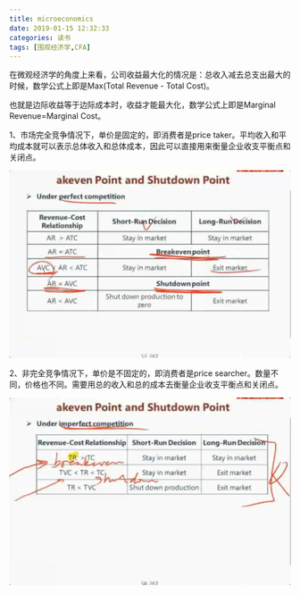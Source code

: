 ```yaml
---
title: microeconomics
date: 2019-01-15 12:32:33
categories: 读书
tags: [围观经济学,CFA]
---
```


在微观经济学的角度上来看，公司收益最大化的情况是：总收入减去总支出最大的时候，数学公式上即是Max(Total Revenue - Total Cost)。

也就是边际收益等于边际成本时，收益才能最大化，数学公式上即是Marginal Revenue=Marginal Cost。



1、市场完全竞争情况下，单价是固定的，即消费者是price taker。平均收入和平均成本就可以表示总体收入和总体成本，因此可以直接用来衡量企业收支平衡点和关闭点。

![](microeconomics/breakeven-shutdown-point.jpg)



2、非完全竞争情况下，单价是不固定的，即消费者是price searcher。数量不同，价格也不同。需要用总的收入和总的成本去衡量企业收支平衡点和关闭点。

![](microeconomics/breakeven-shutdown-point-2.jpg)



